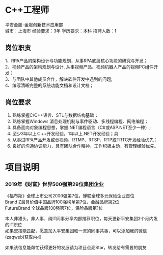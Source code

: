 # C++工程师
平安金服-金服创新技术应用部  
城市：上海市 经验要求：3年 学历要求：本科  招聘人数：1

## 岗位职责
1、RPA产品的架构设计与功能规划，从事RPA底层核心功能的研究与开发；   
2、视频产品的架构规划与设计, 从事视频产品、视频机器人产品的视频PC组件开发；    
3、与团队中其他成员合作，解决软件开发中遇到的问题;    
4、编写清晰完整的系统功能文档和设计文档；

## 岗位要求
1. 熟练掌握C/C++语言、STL与数据结构基础；   
2. 熟练掌握Windows 消息处理机制与事件驱动、多线程编程、网络编程；   
3. 具备面向对象编程思想，掌握.NET编程语言（C#或ASP.NET至少一种）;    
4. 至少3年以上Ｃ++开发经验，1年以上.NET开发经验；具   
5. 从事过RPA产品开发或音视频、RTMP、RTSP、RTP或TRTC开发经验优先；   
6. 良好的沟通协调能力，具有团队合作精神，工作积极主动，有管理经验优先。

# 项目说明

### 2019年《财富》世界500强第29位集团企业
《福布斯》全球上市公司2000强第7位，蝉联全球多元保险企业首位  
Brand Z最具价值中国品牌100强榜单第7位，金融品牌第2位  
FutureBrand 全球品牌100强第7位，保险品牌第1位

本人非猎头，非人事，纯IT同事分享内部推荐职位，每天更新平安集团2个月内发的IT职位  
如果您技能匹配，愿意加入平安集团和一流的同事共事，可以添加我的微信(zaqweb)获取内推 

如果该信息能帮忙获得更好的发展请为项目点亮Star，转发给有需要的朋友




